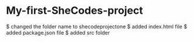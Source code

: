 # My-first-SheCodes-project
$ changed the folder name to shecodeprojectone
$ added index.html file
$ added package.json file
$ added src folder
